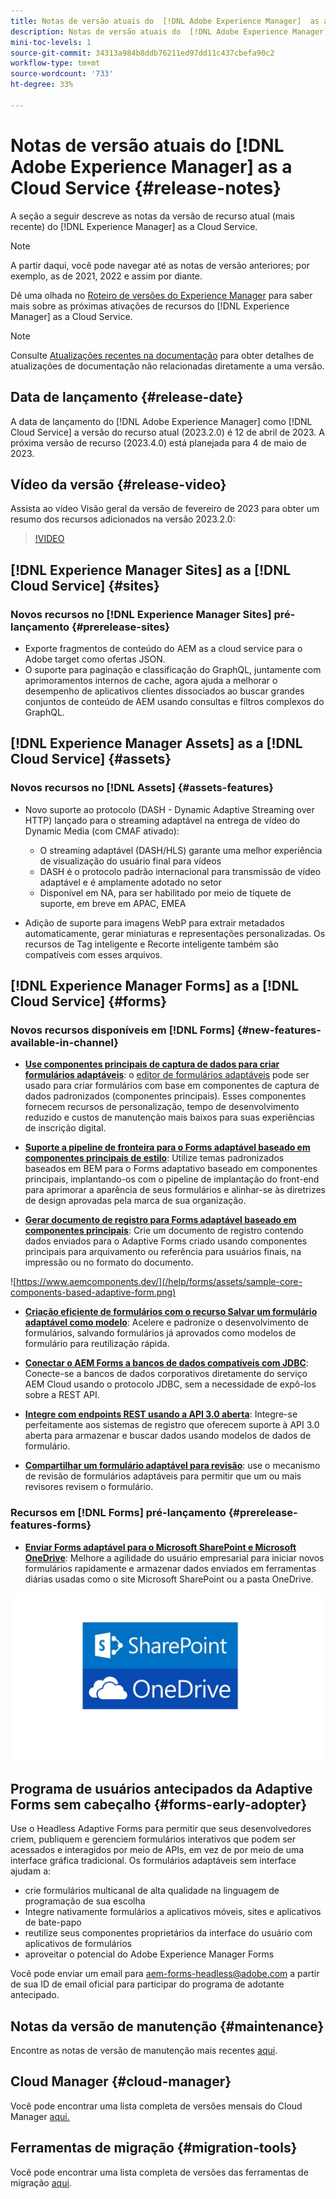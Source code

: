```yaml
---
title: Notas de versão atuais do  [!DNL Adobe Experience Manager]  as a Cloud Service.
description: Notas de versão atuais do  [!DNL Adobe Experience Manager]  as a Cloud Service.
mini-toc-levels: 1
source-git-commit: 34313a984b8ddb76211ed97dd11c437cbefa90c2
workflow-type: tm+mt
source-wordcount: '733'
ht-degree: 33%

---
```



# Notas de versão atuais do [!DNL Adobe Experience Manager] as a Cloud Service {#release-notes}

A seção a seguir descreve as notas da versão de recurso atual (mais recente) do [!DNL Experience Manager] as a Cloud Service.

>[!NOTE]
>
>A partir daqui, você pode navegar até as notas de versão anteriores; por exemplo, as de 2021, 2022 e assim por diante.
>
>Dê uma olhada no [Roteiro de versões do Experience Manager](https://experienceleague.adobe.com/docs/experience-manager-release-information/aem-release-updates/update-releases-roadmap.html?lang=pt-BR) para saber mais sobre as próximas ativações de recursos do [!DNL Experience Manager] as a Cloud Service.

>[!NOTE]
>
>Consulte [Atualizações recentes na documentação](https://experienceleague.adobe.com/docs/experience-manager-release-information/aem-release-updates/doc-updates/documentation-updates.html?lang=pt-BR) para obter detalhes de atualizações de documentação não relacionadas diretamente a uma versão.

## Data de lançamento {#release-date}

A data de lançamento do [!DNL Adobe Experience Manager] como [!DNL Cloud Service] a versão do recurso atual (2023.2.0) é 12 de abril de 2023. A próxima versão de recurso (2023.4.0) está planejada para 4 de maio de 2023.

## Vídeo da versão {#release-video}

Assista ao vídeo Visão geral da versão de fevereiro de 2023 para obter um resumo dos recursos adicionados na versão 2023.2.0:

>[!VIDEO](https://video.tv.adobe.com/v/3416885/?quality=12)

## [!DNL Experience Manager Sites] as a [!DNL Cloud Service] {#sites}

### Novos recursos no [!DNL Experience Manager Sites] pré-lançamento {#prerelease-sites}

* Exporte fragmentos de conteúdo do AEM as a cloud service para o Adobe target como ofertas JSON.
* O suporte para paginação e classificação do GraphQL, juntamente com aprimoramentos internos de cache, agora ajuda a melhorar o desempenho de aplicativos clientes dissociados ao buscar grandes conjuntos de conteúdo de AEM usando consultas e filtros complexos do GraphQL.

## [!DNL Experience Manager Assets] as a [!DNL Cloud Service] {#assets}

### Novos recursos no [!DNL Assets] {#assets-features}

* Novo suporte ao protocolo (DASH - Dynamic Adaptive Streaming over HTTP) lançado para o streaming adaptável na entrega de vídeo do Dynamic Media (com CMAF ativado):
   * O streaming adaptável (DASH/HLS) garante uma melhor experiência de visualização do usuário final para vídeos
   * DASH é o protocolo padrão internacional para transmissão de vídeo adaptável e é amplamente adotado no setor
   * Disponível em NA, para ser habilitado por meio de tíquete de suporte, em breve em APAC, EMEA

* Adição de suporte para imagens WebP para extrair metadados automaticamente, gerar miniaturas e representações personalizadas. Os recursos de Tag inteligente e Recorte inteligente também são compatíveis com esses arquivos.

## [!DNL Experience Manager Forms] as a [!DNL Cloud Service] {#forms}

### Novos recursos disponíveis em [!DNL Forms] {#new-features-available-in-channel}

* **[Use componentes principais de captura de dados para criar formulários adaptáveis](https://experienceleague.adobe.com/docs/experience-manager-core-components/using/adaptive-forms/introduction.html?lang=pt-BR)**: o [editor de formulários adaptáveis](/help/forms/creating-adaptive-form-core-components.md) pode ser usado para criar formulários com base em componentes de captura de dados padronizados (componentes principais). Esses componentes fornecem recursos de personalização, tempo de desenvolvimento reduzido e custos de manutenção mais baixos para suas experiências de inscrição digital.

* **[Suporte a pipeline de fronteira para o Forms adaptável baseado em componentes principais de estilo](/help/forms/using-themes-in-core-components.md)**: Utilize temas padronizados baseados em BEM para o Forms adaptativo baseado em componentes principais, implantando-os com o pipeline de implantação do front-end para aprimorar a aparência de seus formulários e alinhar-se às diretrizes de design aprovadas pela marca de sua organização.

* **[Gerar documento de registro para Forms adaptável baseado em componentes principais](/help/forms/generate-document-of-record-core-components.md)**: Crie um documento de registro contendo dados enviados para o Adaptive Forms criado usando componentes principais para arquivamento ou referência para usuários finais, na impressão ou no formato do documento.

![https://www.aemcomponents.dev/](/help/forms/assets/sample-core-components-based-adaptive-form.png)

* **[Criação eficiente de formulários com o recurso Salvar um formulário adaptável como modelo](/help/forms/template-editor.md#save-an-adaptive-form-as-template-saving-adaptive-form-as-template)**: Acelere e padronize o desenvolvimento de formulários, salvando formulários já aprovados como modelos de formulário para reutilização rápida.

* **[Conectar o AEM Forms a bancos de dados compatíveis com JDBC](/help/forms/configure-data-sources.md#configure-relational-database-configure-relational-database)**: Conecte-se a bancos de dados corporativos diretamente do serviço AEM Cloud usando o protocolo JDBC, sem a necessidade de expô-los sobre a REST API.

* **[Integre com endpoints REST usando a API 3.0 aberta](/help/forms/configure-data-sources.md#configure-restful-services-open-api-specification-version-20-configure-restful-services-swagger-version30)**: Integre-se perfeitamente aos sistemas de registro que oferecem suporte à API 3.0 aberta para armazenar e buscar dados usando modelos de dados de formulário.

* **[Compartilhar um formulário adaptável para revisão](/help/forms/create-reviews-forms.md)**: use o mecanismo de revisão de formulários adaptáveis para permitir que um ou mais revisores revisem o formulário.


### Recursos em [!DNL Forms] pré-lançamento {#prerelease-features-forms}

* **[Enviar Forms adaptável para o Microsoft SharePoint e Microsoft OneDrive](/help/forms/configuring-submit-actions.md)**: Melhore a agilidade do usuário empresarial para iniciar novos formulários rapidamente e armazenar dados enviados em ferramentas diárias usadas como o site Microsoft SharePoint ou a pasta OneDrive.

![Enviar Forms adaptável para o Microsoft SharePoint e Microsoft OneDrive](/help/forms/assets/onedrive-and-sharepoint.jpg)


## Programa de usuários antecipados da Adaptive Forms sem cabeçalho {#forms-early-adopter}

Use o Headless Adaptive Forms para permitir que seus desenvolvedores criem, publiquem e gerenciem formulários interativos que podem ser acessados e interagidos por meio de APIs, em vez de por meio de uma interface gráfica tradicional. Os formulários adaptáveis sem interface ajudam a:

* crie formulários multicanal de alta qualidade na linguagem de programação de sua escolha
* Integre nativamente formulários a aplicativos móveis, sites e aplicativos de bate-papo
* reutilize seus componentes proprietários da interface do usuário com aplicativos de formulários
* aproveitar o potencial do Adobe Experience Manager Forms

Você pode enviar um email para aem-forms-headless@adobe.com a partir de sua ID de email oficial para participar do programa de adotante antecipado.

## Notas da versão de manutenção {#maintenance}

Encontre as notas de versão de manutenção mais recentes [aqui](/help/release-notes/maintenance/latest.md).

## Cloud Manager {#cloud-manager}

Você pode encontrar uma lista completa de versões mensais do Cloud Manager [aqui.](/help/implementing/cloud-manager/release-notes/current.md)

## Ferramentas de migração {#migration-tools}

Você pode encontrar uma lista completa de versões das ferramentas de migração [aqui](/help/journey-migration/release-notes/release-notes-migration-tools-current.md).
